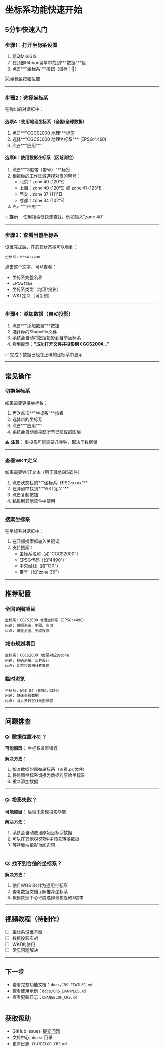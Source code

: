 # 坐标系功能快速开始

## 5分钟快速入门

### 步骤1：打开坐标系设置

1. 启动MiniGIS
2. 在顶部Ribbon菜单中找到**"数据"**组
3. 点击**"坐标系"**按钮（图标：🎯）

![坐标系按钮位置](位于Ribbon菜单"数据"组，"添加数据"和"底图"按钮旁边)

---

### 步骤2：选择坐标系

在弹出的对话框中：

#### 选项A：使用地理坐标系（全国/全球数据）
1. 点击**"CGCS2000 地理"**标签
2. 选择**"CGCS2000 地理坐标系"** (EPSG:4490)
3. 点击**"应用"**

#### 选项B：使用投影坐标系（区域测绘）
1. 点击**"3度带（带号）"**标签
2. 根据你的工作区域选择对应的带号：
   - 北京：zone 40 (120°E)
   - 上海：zone 40 (120°E) 或 zone 41 (123°E)
   - 西安：zone 37 (111°E)
   - 成都：zone 34 (102°E)
3. 点击**"应用"**

💡 **提示：** 使用搜索框快速查找，例如输入"zone 40"

---

### 步骤3：查看当前坐标系

设置完成后，在底部状态栏可以看到：

```
坐标系: EPSG:4490
```

点击这个文字，可以查看：
- 坐标系完整名称
- EPSG代码
- 坐标系类型（地理/投影）
- WKT定义（可复制）

---

### 步骤4：添加数据（自动投影）

1. 点击**"添加数据"**按钮
2. 选择你的Shapefile文件
3. 系统会自动将数据投影到当前坐标系
4. 看到提示：**"成功打开文件并投影到 CGCS2000..."**

✅ 完成！数据已经在正确的坐标系中显示

---

## 常见操作

### 切换坐标系

如果需要更换坐标系：

1. 再次点击**"坐标系"**按钮
2. 选择新的坐标系
3. 点击**"应用"**
4. 系统会自动重投影所有已加载的图层

⚠️ **注意：** 重投影可能需要几秒钟，取决于数据量

---

### 查看WKT定义

如果需要WKT文本（用于其他GIS软件）：

1. 点击状态栏的**"坐标系: EPSG:xxxx"**
2. 在弹窗中找到**"WKT定义"**
3. 点击复制按钮
4. 粘贴到其他软件中使用

---

### 搜索坐标系

在坐标系对话框中：

1. 在顶部搜索框输入关键词
2. 支持搜索：
   - 坐标系名称（如"CGCS2000"）
   - EPSG代码（如"4490"）
   - 中央经线（如"120"）
   - 带号（如"zone 36"）

---

## 推荐配置

### 全国范围项目
```
坐标系: CGCS2000 地理坐标系 (EPSG:4490)
用途: 数据浏览、制图、查询
优点: 覆盖全国、无需投影
```

### 城市规划项目
```
坐标系: CGCS2000 3度带对应的zone
用途: 精确测量、工程设计
优点: 距离和面积计算准确
```

### 临时浏览
```
坐标系: WGS 84 (EPSG:4326)
用途: 快速查看数据
优点: 与大多数在线地图兼容
```

---

## 问题排查

### Q: 数据位置不对？

**可能原因：** 坐标系设置错误

**解决方法：**
1. 检查数据的原始坐标系（查看.prj文件）
2. 将地图坐标系切换为数据的原始坐标系
3. 重新添加数据

---

### Q: 投影失败？

**可能原因：** 后端未实现投影功能

**解决方法：**
1. 系统会自动使用原始坐标系数据
2. 可以在其他GIS软件中预先转换数据
3. 等待后端投影功能实现

---

### Q: 找不到合适的坐标系？

**解决方法：**
1. 使用WGS 84作为通用坐标系
2. 查看数据文档了解推荐坐标系
3. 根据数据中心经度选择最接近的3度带

---

## 视频教程（待制作）

- [ ] 坐标系设置基础
- [ ] 数据投影实战
- [ ] WKT的使用
- [ ] 常见问题解决

---

## 下一步

- 查看完整功能文档：`docs/CRS_FEATURE.md`
- 查看使用示例：`docs/CRS_EXAMPLES.md`
- 查看更新日志：`CHANGELOG_CRS.md`

---

## 获取帮助

- GitHub Issues: [提交问题](https://github.com/your-repo/issues)
- 文档中心: `docs/` 目录
- 更新日志: `CHANGELOG_CRS.md`
